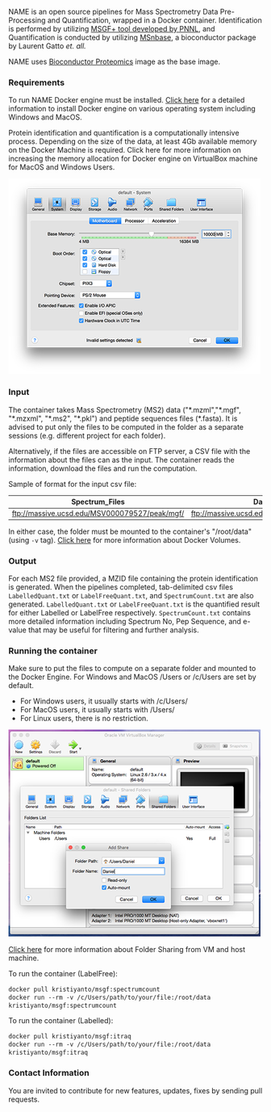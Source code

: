
NAME is an open source pipelines for Mass Spectrometry Data Pre-Processing and Quantification, wrapped in a Docker container. Identification is performed by utilizing [MSGF+ tool developed by PNNL](https://omics.pnl.gov/software/ms-gf), and Quantification is conducted by utilizing [MSnbase](http://bioconductor.org/packages/release/bioc/html/MSnbase.html), a bioconductor package by Laurent Gatto _et. all._

NAME uses [Bioconductor Proteomics](https://github.com/Bioconductor/bioc_docker) image as the base image.

### Requirements
To run NAME Docker engine must be installed. [Click here](https://docs.docker.com/engine/installation/) for a detailed information to install Docker engine on various operating system including Windows and MacOS.

Protein identification and quantification is a computationally intensive process. Depending on the size of the data, at least 4Gb available memory on the Docker Machine is required. Click here for more information on increasing the memory allocation for Docker engine on VirtualBox machine for MacOS and Windows Users.

![Adjusting RAM allocation for Docker Machine](media/ram.png)

### Input 
The container takes Mass Spectrometry  (MS2) data ("\*.mzml","\*.mgf", "\*.mzxml", "\*.ms2", "\*.pkl") and peptide sequences files (\*.fasta). It is advised to put only the files to be computed in the folder as a separate sessions (e.g. different project for each folder).

Alternatively, if the files are accessible on FTP server, a CSV file with the information about the files can as the input. The container reads the information, download the files and run the computation.

Sample of format for the input csv file:

| Spectrum_Files | Database_File |
| --- | --- |
| ftp://massive.ucsd.edu/MSV000079527/peak/mgf/ | ftp://massive.ucsd.edu/MSV000079527/sequence/ |

In either case, the folder must be mounted to the container's "/root/data" (using ```-v``` tag). [Click here](http://container-solutions.com/understanding-volumes-docker/) for more information about Docker Volumes. 

### Output
For each MS2 file provided, a MZID file containing the protein identification is generated. When the pipelines completed, tab-delimited csv files ```LabelledQuant.txt``` or ```LabelFreeQuant.txt```, and ```SpectrumCount.txt``` are also generated. ```LabelledQuant.txt``` or ```LabelFreeQuant.txt``` is the quantified result for either Labelled or LabelFree respectively. ```SpectrumCount.txt``` contains more detailed information including Spectrum No, Pep Sequence, and e-value that may be useful for filtering and further analysis. 

### Running the container
Make sure to put the files to compute on a separate folder and mounted to the Docker Engine. For Windows and MacOS /Users or /c/Users are set by default. 

* For Windows users, it usually starts with /c/Users/
* For MacOS users, it usually starts with /Users/
* For Linux users, there is no restriction.

![Linking volumes between host OS and VM (Docker Engine)](media/vmvolume.png)

[Click here](https://www.virtualbox.org/manual/ch04.htmlftp) for more information about Folder Sharing from VM and host machine.

To run the container (LabelFree):

```
docker pull kristiyanto/msgf:spectrumcount
docker run --rm -v /c/Users/path/to/your/file:/root/data kristiyanto/msgf:spectrumcount
```

To run the container (Labelled):

```
docker pull kristiyanto/msgf:itraq
docker run --rm -v /c/Users/path/to/your/file:/root/data kristiyanto/msgf:itraq
```

### Contact Information

You are invited to contribute for new features, updates, fixes by sending pull requests.
